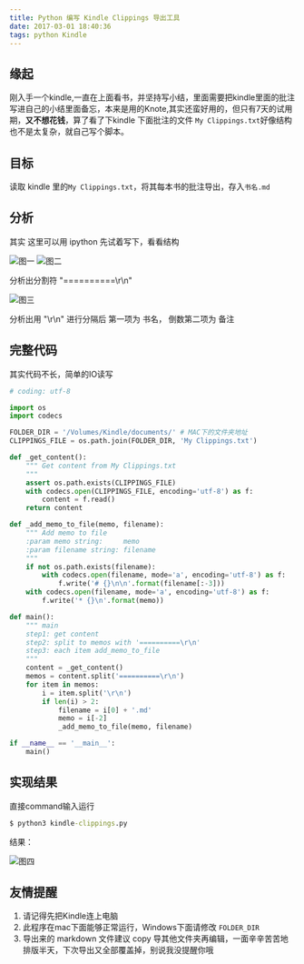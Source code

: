 ```yaml
---
title: Python 编写 Kindle Clippings 导出工具
date: 2017-03-01 18:40:36
tags: python Kindle
---
```


## 缘起

刚入手一个kindle,一直在上面看书，并坚持写小结，里面需要把kindle里面的批注写进自己的小结里面备忘，本来是用的Knote,其实还蛮好用的，但只有7天的试用期，**又不想花钱**，算了看了下kindle 下面批注的文件 `My Clippings.txt`好像结构也不是太复杂，就自己写个脚本。

## 目标

读取 kindle 里的`My Clippings.txt`，将其每本书的批注导出，存入`书名.md`

## 分析

其实 这里可以用 ipython 先试着写下，看看结构

![图一](http://bonfy.qiniudn.com/kindle-1.png)
![图二](http://bonfy.qiniudn.com/kindle-2.png)

分析出分割符 "==========\r\n"

![图三](http://bonfy.qiniudn.com/kindle-3.png)

分析出用 "\r\n" 进行分隔后 第一项为 书名， 倒数第二项为 备注

## 完整代码

其实代码不长，简单的IO读写

```python
# coding: utf-8

import os
import codecs

FOLDER_DIR = '/Volumes/Kindle/documents/' # MAC下的文件夹地址
CLIPPINGS_FILE = os.path.join(FOLDER_DIR, 'My Clippings.txt')

def _get_content():
    """ Get content from My Clippings.txt
    """
    assert os.path.exists(CLIPPINGS_FILE)
    with codecs.open(CLIPPINGS_FILE, encoding='utf-8') as f:
        content = f.read()
    return content

def _add_memo_to_file(memo, filename):
    """ Add memo to file
    :param memo string:     memo
    :param filename string: filename
    """
    if not os.path.exists(filename):
        with codecs.open(filename, mode='a', encoding='utf-8') as f:
            f.write('# {}\n\n'.format(filename[:-3]))
    with codecs.open(filename, mode='a', encoding='utf-8') as f:
        f.write('* {}\n'.format(memo))

def main():
    """ main
    step1: get content
    step2: split to memos with '==========\r\n'
    step3: each item add_memo_to_file
    """
    content = _get_content()
    memos = content.split('==========\r\n')
    for item in memos:
        i = item.split('\r\n')
        if len(i) > 2:
            filename = i[0] + '.md'
            memo = i[-2]
            _add_memo_to_file(memo, filename)

if __name__ == '__main__':
    main()

```

## 实现结果

直接command输入运行

```cmd
$ python3 kindle-clippings.py
```

结果：

![图四](http://bonfy.qiniudn.com/kindle-4.png)

## 友情提醒

1. 请记得先把Kindle连上电脑
2. 此程序在mac下面能够正常运行，Windows下面请修改 `FOLDER_DIR`
3. 导出来的 markdown 文件建议 copy 导其他文件夹再编辑，一面辛辛苦苦地排版半天，下次导出又全部覆盖掉，别说我没提醒你哦
